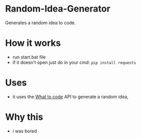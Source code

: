 # Random-Idea-Generator
Generates a random idea to code.
# How it works
- run start.bat file
- if it doesn't open just do in your cmd: ```pip install requests```

# Uses
- it uses the [What to code](https://what-to-code.com/) API  to generate a random idea,
# Why this
- i was bored
